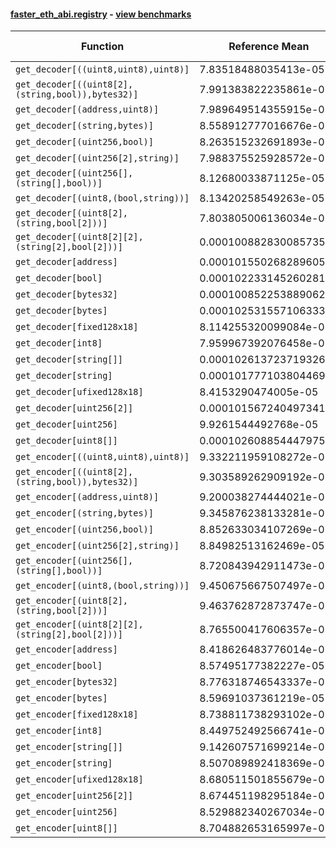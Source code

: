 #### [faster_eth_abi.registry](https://github.com/BobTheBuidler/faster-eth-abi/blob/master/faster_eth_abi/registry.py) - [view benchmarks](https://github.com/BobTheBuidler/faster-eth-abi/blob/master/benchmarks/test_registry_benchmarks.py)

| Function | Reference Mean | Faster Mean | % Change | Speedup (%) | x Faster | Faster |
|----------|---------------|-------------|----------|-------------|----------|--------|
| `get_decoder[((uint8,uint8),uint8)]` | 7.83518488035413e-05 | 7.84214521259963e-05 | -0.09% | -0.09% | 1.00x | ❌ |
| `get_decoder[((uint8[2],(string,bool)),bytes32)]` | 7.991383822235861e-05 | 7.86707802963371e-05 | 1.56% | 1.58% | 1.02x | ✅ |
| `get_decoder[(address,uint8)]` | 7.989649514355915e-05 | 8.323525495104763e-05 | -4.18% | -4.01% | 0.96x | ❌ |
| `get_decoder[(string,bytes)]` | 8.558912777016676e-05 | 8.062551825944927e-05 | 5.80% | 6.16% | 1.06x | ✅ |
| `get_decoder[(uint256,bool)]` | 8.263515232691893e-05 | 7.892481458496836e-05 | 4.49% | 4.70% | 1.05x | ✅ |
| `get_decoder[(uint256[2],string)]` | 7.988375525928572e-05 | 7.922319380993824e-05 | 0.83% | 0.83% | 1.01x | ✅ |
| `get_decoder[(uint256[],(string[],bool))]` | 8.12680033871125e-05 | 7.945337913900417e-05 | 2.23% | 2.28% | 1.02x | ✅ |
| `get_decoder[(uint8,(bool,string))]` | 8.13420258549263e-05 | 8.155018099728831e-05 | -0.26% | -0.26% | 1.00x | ❌ |
| `get_decoder[(uint8[2],(string,bool[2]))]` | 7.803805006136034e-05 | 8.13024685752426e-05 | -4.18% | -4.02% | 0.96x | ❌ |
| `get_decoder[(uint8[2][2],(string[2],bool[2]))]` | 0.00010088283008573539 | 0.00010161837262833455 | -0.73% | -0.72% | 0.99x | ❌ |
| `get_decoder[address]` | 0.0001015502682896056 | 0.00010008440176839394 | 1.44% | 1.46% | 1.01x | ✅ |
| `get_decoder[bool]` | 0.00010223314526028166 | 9.998157982325876e-05 | 2.20% | 2.25% | 1.02x | ✅ |
| `get_decoder[bytes32]` | 0.00010085225388906243 | 0.0001003591851744347 | 0.49% | 0.49% | 1.00x | ✅ |
| `get_decoder[bytes]` | 0.00010253155710633323 | 0.00010220680772803778 | 0.32% | 0.32% | 1.00x | ✅ |
| `get_decoder[fixed128x18]` | 8.114255320099084e-05 | 8.266463316269169e-05 | -1.88% | -1.84% | 0.98x | ❌ |
| `get_decoder[int8]` | 7.959967392076458e-05 | 8.021789085670177e-05 | -0.78% | -0.77% | 0.99x | ❌ |
| `get_decoder[string[]]` | 0.00010261372371932606 | 0.00010245384729379317 | 0.16% | 0.16% | 1.00x | ✅ |
| `get_decoder[string]` | 0.00010177710380446928 | 0.00010062212844606821 | 1.13% | 1.15% | 1.01x | ✅ |
| `get_decoder[ufixed128x18]` | 8.4153290474005e-05 | 7.836192210414792e-05 | 6.88% | 7.39% | 1.07x | ✅ |
| `get_decoder[uint256[2]]` | 0.00010156724049734173 | 0.0001020274342329946 | -0.45% | -0.45% | 1.00x | ❌ |
| `get_decoder[uint256]` | 9.9261544492768e-05 | 0.00010173784627348054 | -2.49% | -2.43% | 0.98x | ❌ |
| `get_decoder[uint8[]]` | 0.00010260885444797577 | 0.00010086022173094797 | 1.70% | 1.73% | 1.02x | ✅ |
| `get_encoder[((uint8,uint8),uint8)]` | 9.332211959108272e-05 | 9.299765585081963e-05 | 0.35% | 0.35% | 1.00x | ✅ |
| `get_encoder[((uint8[2],(string,bool)),bytes32)]` | 9.303589262909192e-05 | 9.304427301344818e-05 | -0.01% | -0.01% | 1.00x | ❌ |
| `get_encoder[(address,uint8)]` | 9.200038274444021e-05 | 9.129265241521207e-05 | 0.77% | 0.78% | 1.01x | ✅ |
| `get_encoder[(string,bytes)]` | 9.345876238133281e-05 | 9.296573638191045e-05 | 0.53% | 0.53% | 1.01x | ✅ |
| `get_encoder[(uint256,bool)]` | 8.852633034107269e-05 | 8.724673948728282e-05 | 1.45% | 1.47% | 1.01x | ✅ |
| `get_encoder[(uint256[2],string)]` | 8.84982513162469e-05 | 8.783937319576708e-05 | 0.74% | 0.75% | 1.01x | ✅ |
| `get_encoder[(uint256[],(string[],bool))]` | 8.720843942911473e-05 | 8.932942284456875e-05 | -2.43% | -2.37% | 0.98x | ❌ |
| `get_encoder[(uint8,(bool,string))]` | 9.450675667507497e-05 | 9.494385608340108e-05 | -0.46% | -0.46% | 1.00x | ❌ |
| `get_encoder[(uint8[2],(string,bool[2]))]` | 9.463762872873747e-05 | 9.214261443430415e-05 | 2.64% | 2.71% | 1.03x | ✅ |
| `get_encoder[(uint8[2][2],(string[2],bool[2]))]` | 8.765500417606357e-05 | 8.741147412010686e-05 | 0.28% | 0.28% | 1.00x | ✅ |
| `get_encoder[address]` | 8.418626483776014e-05 | 8.418471412725664e-05 | 0.00% | 0.00% | 1.00x | ✅ |
| `get_encoder[bool]` | 8.57495177382227e-05 | 8.537665697409842e-05 | 0.43% | 0.44% | 1.00x | ✅ |
| `get_encoder[bytes32]` | 8.776318746543337e-05 | 8.851466630565532e-05 | -0.86% | -0.85% | 0.99x | ❌ |
| `get_encoder[bytes]` | 8.59691037361219e-05 | 8.736126365875274e-05 | -1.62% | -1.59% | 0.98x | ❌ |
| `get_encoder[fixed128x18]` | 8.738811738293102e-05 | 8.73792380947212e-05 | 0.01% | 0.01% | 1.00x | ✅ |
| `get_encoder[int8]` | 8.449752492566741e-05 | 8.594989518850973e-05 | -1.72% | -1.69% | 0.98x | ❌ |
| `get_encoder[string[]]` | 9.142607571699214e-05 | 9.166555760691498e-05 | -0.26% | -0.26% | 1.00x | ❌ |
| `get_encoder[string]` | 8.507089892418369e-05 | 8.479088814830079e-05 | 0.33% | 0.33% | 1.00x | ✅ |
| `get_encoder[ufixed128x18]` | 8.680511501855679e-05 | 8.721631203928743e-05 | -0.47% | -0.47% | 1.00x | ❌ |
| `get_encoder[uint256[2]]` | 8.674451198295184e-05 | 8.770912703447858e-05 | -1.11% | -1.10% | 0.99x | ❌ |
| `get_encoder[uint256]` | 8.529882340267034e-05 | 8.387093617324579e-05 | 1.67% | 1.70% | 1.02x | ✅ |
| `get_encoder[uint8[]]` | 8.704882653165997e-05 | 8.882097582760426e-05 | -2.04% | -2.00% | 0.98x | ❌ |
